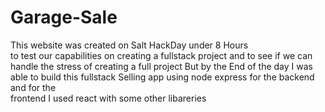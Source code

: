 # Garage-Sale
This website was created on Salt HackDay under 8 Hours <br/> to test our capabilities on creating a fullstack project and to see if we can handle the stress of creating a full project But by the End of the day I was able to build this fullstack Selling app using node express for the backend and for the<br/>frontend I used react with some other libareries
